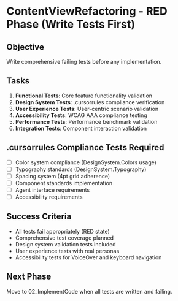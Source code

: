 # ContentViewRefactoring - RED Phase (Write Tests First)

## Objective
Write comprehensive failing tests before any implementation.

## Tasks
1. **Functional Tests**: Core feature functionality validation
2. **Design System Tests**: .cursorrules compliance verification  
3. **User Experience Tests**: User-centric scenario validation
4. **Accessibility Tests**: WCAG AAA compliance testing
5. **Performance Tests**: Performance benchmark validation
6. **Integration Tests**: Component interaction validation

## .cursorrules Compliance Tests Required
- [ ] Color system compliance (DesignSystem.Colors usage)
- [ ] Typography standards (DesignSystem.Typography)
- [ ] Spacing system (4pt grid adherence)
- [ ] Component standards implementation
- [ ] Agent interface requirements
- [ ] Accessibility requirements

## Success Criteria
- All tests fail appropriately (RED state)
- Comprehensive test coverage planned
- Design system validation tests included
- User experience tests with real personas
- Accessibility tests for VoiceOver and keyboard navigation

## Next Phase
Move to 02_ImplementCode when all tests are written and failing.
